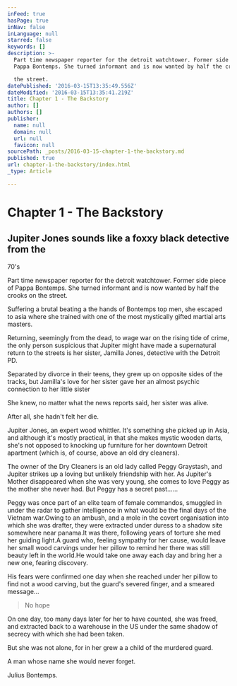 ```yaml
---
inFeed: true
hasPage: true
inNav: false
inLanguage: null
starred: false
keywords: []
description: >-
  Part time newspaper reporter for the detroit watchtower. Former side piece of
  Pappa Bontemps. She turned informant and is now wanted by half the crooks on

  the street.
datePublished: '2016-03-15T13:35:49.556Z'
dateModified: '2016-03-15T13:35:41.219Z'
title: Chapter 1 - The Backstory
author: []
authors: []
publisher:
  name: null
  domain: null
  url: null
  favicon: null
sourcePath: _posts/2016-03-15-chapter-1-the-backstory.md
published: true
url: chapter-1-the-backstory/index.html
_type: Article

---
```

# Chapter 1 - The Backstory

## Jupiter Jones sounds like a foxxy black detective from the
70's

Part time newspaper reporter for the detroit watchtower. Former side piece of Pappa Bontemps. She turned informant and is now wanted by half the crooks on
the street.

Suffering a brutal beating a the hands of Bontemps top men,
she escaped to asia where she trained with one of the most mystically gifted martial
arts masters.

Returning, seemingly from the dead, to wage war on the
rising tide of crime, the only person suspicious that Jupiter might have made a
supernatural return to the streets is her sister, Jamilla Jones, detective with
the Detroit PD.

Separated by divorce in their teens, they grew up on
opposite sides of the tracks, but Jamilla's love for her sister gave her an
almost psychic connection to her little sister

She knew, no matter what the news reports said, her sister
was alive.

After all, she hadn't felt her die.

Jupiter Jones, an expert wood whittler. It's something she picked up in Asia, and although it's
mostly practical, in that she makes mystic wooden darts, she's not opposed to
knocking up furniture for her downtown Detroit apartment (which is, of course,
above an old dry cleaners).

The owner of the Dry Cleaners is an old lady called Peggy
Graystash, and Jupiter strikes up a loving but unlikely friendship with her. As
Jupiter's Mother disappeared when she was very young, she comes to love Peggy
as the mother she never had. But Peggy has a secret past......

Peggy was once part of an elite team of female commandos,
smuggled in under the radar to gather intelligence in what would be the final
days of the Vietnam war.Owing to an
ambush, and a mole in the covert organisation into which she was drafter, they
were extracted under duress to a shadow site somewhere near panama.It was there, following years of torture she
med her guiding light.A guard who,
feeling sympathy for her cause, would leave her small wood carvings under her
pillow to remind her there was still beauty left in the world.He would take one away each day and bring her
a new one, fearing discovery.

His fears were confirmed one day when she reached under her
pillow to find not a wood carving, but the guard's severed finger, and a
smeared message...

> No hope

On one day, too many days later for her to have counted, she
was freed, and extracted back to a warehouse in the US under the same shadow of
secrecy with which she had been taken.

But she was not alone, for in her grew a a child of the
murdered guard.

A man whose name she
would never forget.

Julius Bontemps.